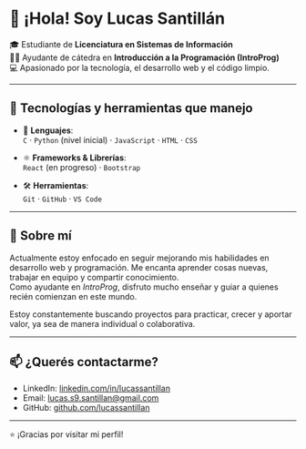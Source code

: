 # 👋 ¡Hola! Soy Lucas Santillán

🎓 Estudiante de **Licenciatura en Sistemas de Información**  
🧑‍🏫 Ayudante de cátedra en **Introducción a la Programación (IntroProg)**  
💻 Apasionado por la tecnología, el desarrollo web y el código limpio.

---

## 🧠 Tecnologías y herramientas que manejo

- 🔵 **Lenguajes**:  
  `C` · `Python` (nivel inicial) · `JavaScript` · `HTML` · `CSS`

- ⚛️ **Frameworks & Librerías**:  
  `React` (en progreso) · `Bootstrap`

- 🛠️ **Herramientas**:  
  `Git` · `GitHub` · `VS Code`

---

## 🚀 Sobre mí

Actualmente estoy enfocado en seguir mejorando mis habilidades en desarrollo web y programación. Me encanta aprender cosas nuevas, trabajar en equipo y compartir conocimiento.  
Como ayudante en *IntroProg*, disfruto mucho enseñar y guiar a quienes recién comienzan en este mundo.

Estoy constantemente buscando proyectos para practicar, crecer y aportar valor, ya sea de manera individual o colaborativa.

---

## 📫 ¿Querés contactarme?

- LinkedIn: [linkedin.com/in/lucassantillan](https://www.linkedin.com/in/lucas-santill%C3%A1n-a50166263/)
- Email: lucas.s9.santillan@gmail.com 
- GitHub: [github.com/lucassantillan](https://github.com/lucassantillan)

---


⭐ ¡Gracias por visitar mi perfil!

<!--
**lukisantillan/lukisantillan** is a ✨ _special_ ✨ repository because its `README.md` (this file) appears on your GitHub profile.

Here are some ideas to get you started:

- 🔭 I’m currently working on ...
- 🌱 I’m currently learning ...
- 👯 I’m looking to collaborate on ...
- 🤔 I’m looking for help with ...
- 💬 Ask me about ...
- 📫 How to reach me: ...
- 😄 Pronouns: ...
- ⚡ Fun fact: ...
-->
